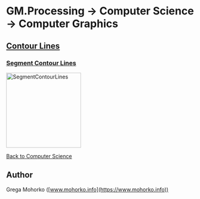 # GM.Processing -> Computer Science -> Computer Graphics

## [Contour Lines](ContourLines)

### [Segment Contour Lines](ContourLines/SegmentContourLines.md)

<img src="/Documentation/Signal/Image/Segmentation/Clustering/SLIC/SLIC%20Yamaha%20k=64.gif" alt="SegmentContourLines" title="Segment Contour Lines" height="200">

[Back to Computer Science](/src/GM.Processing/GM.Processing/ComputerScience)

## Author
Grega Mohorko ([www.mohorko.info](https://www.mohorko.info))
